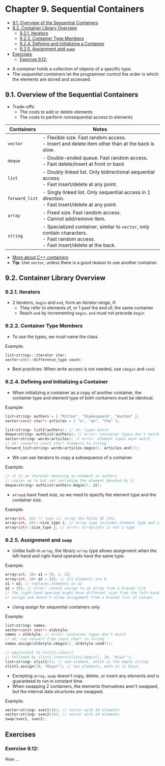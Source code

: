 # Chapter 9. Sequential Containers

<!-- vim-markdown-toc GFM -->

* [9.1. Overview of the Sequential Containers](#91-overview-of-the-sequential-containers)
* [9.2. Container Library Overview](#92-container-library-overview)
    * [9.2.1. Iterators](#921-iterators)
    * [9.2.2. Container Type Members](#922-container-type-members)
    * [9.2.4. Defining and Initializing a Container](#924-defining-and-initializing-a-container)
    * [9.2.5. Assignment and `swap`](#925-assignment-and-swap)
* [Exercises](#exercises)
    * [Exercise 9.12:](#exercise-912)

<!-- vim-markdown-toc -->

- A *container* holds a collection of objects of a specific type.
- The *sequential containers* let the programmer control the order in which the elements are stored and accessed.

## 9.1. Overview of the Sequential Containers

- Trade-offs:
    - The costs to add or delete elements
    - The costs to perform nonsequential access to elements


| Containers | Notes |
|----------|----------|
|   `vector`   | - Flexible size. Fast random access.</br>- Insert and delete item other than at the back is slow. |
|   `deque`   | - Double-ended queue. Fast random access.</br>- Fast delete/insert at front or back |
| `list` | - Doubly linked list. Only bidirectional sequential access.</br>- Fast insert/delete at any point. |
| `forward_list` | - Singly linked list. Only sequential access in 1 direction.</br>- Fast insert/delete at any point. |
| `array` | - Fixed size. Fast random access.</br>- Cannot add/remove item. |
| `string` | - Specialized container, similar to `vector`, only contain characters.</br>- Fast random access.</br>- Fast insert/delete at the back. |

- [More about C++ containers](https://en.cppreference.com/w/cpp/container)
- **Tip**: Use `vector`, unless there is a good reason to use another container.

## 9.2. Container Library Overview

### 9.2.1. Iterators

- 2 iterators, `begin` and `end`, form an *iterator range*, if:
    - They refer to elements of, or 1 past the end of, the same container
    - Reach `end` by incrementing `begin`. `end` must not precede `begin`

### 9.2.2. Container Type Members

- To use the types, we must name the class.

Example:

```c
list<string>::iterator iter;
vector<int>::difference_type count;
```

- Best practices: When write access is not needed, use `cbegin` and `cend`.

### 9.2.4. Defining and Initializing a Container

- When initializing a container as a copy of another container, the container type and element type of both containers must be identical.

Example:

```c
list<string> authors = { "Milton", "Shakespeare", "Austen" };
vector<const char*> articles = { "a", "an", "the" };

list<string> list2(authors); // ok: types match
deque<string> authList(authors); // error: container types don't match
vector<string> words(articles); // error: element types must match
// ok: converts const char* elements to string
forward_list<string> words(articles.begin(), articles.end());
```

- We can use iterators to copy a subsequence of a container.

Example:

```c
// it is an iterator denoting an element in authors
// copies up to but not including the element denoted by it
deque<string> authList(authors.begin(), it);
```

- `array`s have fixed size, so we need to specify the element type and the container size.

Example:

```c
array<int, 42> // type is: array the holds 42 ints
array<int, 42>::size_type i; // array type includes element type and size
array<int>::size_type j; // error: array<int> is not a type
```

### 9.2.5. Assignment and `swap`

- Unlike built-in `array`, the library `array` type allows assignment when the left-hand and right-hand operands have the same type.

Example:

```c
array<int, 10> a1 = {0, 1, 2};
array<int, 10> a2 = {0}; // all elements are 0
a1 = a2; // replaces elements in a1
a2 = {0}; // error: cannot assign to an array from a braced list
// The right-hand operand might have different size from the left-hand operand, the array type doesn't support
// assign and doesn't allow assignment from a braced list of values.
```

- Using assign for sequential containers only

Example:

```c
list<string> names;
vector<const char*> oldstyle;
names = oldstyle; // error: container types don't match
// ok: can convert from const char* to string
names.assign(oldstyle.cbegin(), oldstyle.cend());
```

```c
// equivalent to slist1.clear()
// followed by slist1.insert(slist1.begin(), 10, "Hiya!");
list<string> slist1(1); // one element, which is the empty string
slist1.assign(10, "Hiya!"); // ten elements, each on is Hiya!
```

- Excepting `array`, `swap` doesn't copy, delete, or insert any elements and is guaranteed to run in constant time.
- When swapping 2 containers, the elements themselves aren't swapped, but the internal data structures are swapped.

Example:

```c
vector<string> svec1(10); // vector with 10 elements
vector<string> svec2(24); // vector with 24 elements
swap(svec1, svec2);
```


## Exercises

### Exercise 9.12:

How ...

